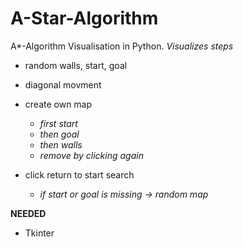 # A-Star-Algorithm
 A*-Algorithm Visualisation in Python.
*Visualizes steps*

* random walls, start, goal
* diagonal movment

* create own map
   * *first start*
   * *then goal*
   * *then walls*
   * *remove by clicking again*
* click return to start search
    * *if start or goal is missing -> random map*

**NEEDED**
* Tkinter
